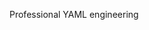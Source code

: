 <!--
SPDX-FileCopyrightText: 2021 Belcan Advanced Solutions
SPDX-FileCopyrightText: 2021 Kaelan Thijs Fouwels <kaelan.thijs@fouwels.com>

SPDX-License-Identifier: MIT
-->

Professional YAML engineering